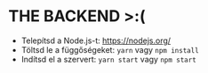 # THE BACKEND >:(
- Telepítsd a Node.js-t: https://nodejs.org/
- Töltsd le a függőségeket: `yarn` vagy `npm install`
- Indítsd el a szervert: `yarn start` vagy `npm start`